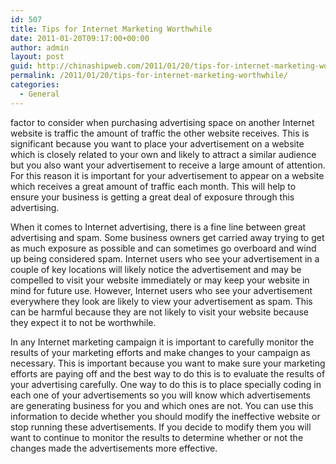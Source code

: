 ```yaml
---
id: 507
title: Tips for Internet Marketing Worthwhile
date: 2011-01-20T09:17:00+00:00
author: admin
layout: post
guid: http://chinashipweb.com/2011/01/20/tips-for-internet-marketing-worthwhile/
permalink: /2011/01/20/tips-for-internet-marketing-worthwhile/
categories:
  - General
---
```

factor to consider when purchasing advertising space on another Internet website is traffic the amount of traffic the other website receives. This is significant because you want to place your advertisement on a website which is closely related to your own and likely to attract a similar audience but you also want your advertisement to receive a large amount of attention. For this reason it is important for your advertisement to appear on a website which receives a great amount of traffic each month. This will help to ensure your business is getting a great deal of exposure through this advertising.

When it comes to Internet advertising, there is a fine line between great advertising and spam. Some business owners get carried away trying to get as much exposure as possible and can sometimes go overboard and wind up being considered spam. Internet users who see your advertisement in a couple of key locations will likely notice the advertisement and may be compelled to visit your website immediately or may keep your website in mind for future use. However, Internet users who see your advertisement everywhere they look are likely to view your advertisement as spam. This can be harmful because they are not likely to visit your website because they expect it to not be worthwhile. 

In any Internet marketing campaign it is important to carefully monitor the results of your marketing efforts and make changes to your campaign as necessary. This is important because you want to make sure your marketing efforts are paying off and the best way to do this is to evaluate the results of your advertising carefully. One way to do this is to place specially coding in each one of your advertisements so you will know which advertisements are generating business for you and which ones are not. You can use this information to decide whether you should modify the ineffective website or stop running these advertisements. If you decide to modify them you will want to continue to monitor the results to determine whether or not the changes made the advertisements more effective.